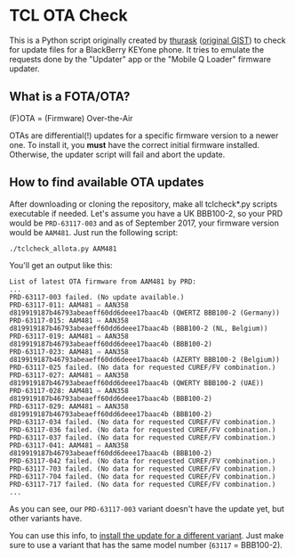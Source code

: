 TCL OTA Check
=============

This is a Python script originally created by [thurask](https://gist.github.com/thurask) ([original
GIST](https://gist.github.com/thurask/f4ace564e6575ef41c4e35d2458ca2d0)) to check for update files
for a BlackBerry KEYone phone. It tries to emulate the requests done by the "Updater" app or the
"Mobile Q Loader" firmware updater.


What is a FOTA/OTA?
-------------------

(F)OTA = (Firmware) Over-the-Air

OTAs are differential(!) updates for a specific firmware version to a newer one. To install it,
you **must** have the correct initial firmware installed. Otherwise, the updater script will fail
and abort the update.


How to find available OTA updates
---------------------------------

After downloading or cloning the repository, make all tclcheck*.py scripts executable if needed.
Let's assume you have a UK BBB100-2, so your PRD would be `PRD-63117-003` and as of September
2017, your firmware version would be `AAM481`. Just run the following script:

    ./tclcheck_allota.py AAM481

You'll get an output like this:

```
List of latest OTA firmware from AAM481 by PRD:
...
PRD-63117-003 failed. (No update available.)
PRD-63117-011: AAM481 ⇨ AAN358 d819919187b46793abeaeff60dd6deee17baac4b (QWERTZ BBB100-2 (Germany))
PRD-63117-015: AAM481 ⇨ AAN358 d819919187b46793abeaeff60dd6deee17baac4b (BBB100-2 (NL, Belgium))
PRD-63117-019: AAM481 ⇨ AAN358 d819919187b46793abeaeff60dd6deee17baac4b (BBB100-2)
PRD-63117-023: AAM481 ⇨ AAN358 d819919187b46793abeaeff60dd6deee17baac4b (AZERTY BBB100-2 (Belgium))
PRD-63117-025 failed. (No data for requested CUREF/FV combination.)
PRD-63117-027: AAM481 ⇨ AAN358 d819919187b46793abeaeff60dd6deee17baac4b (QWERTY BBB100-2 (UAE))
PRD-63117-028: AAM481 ⇨ AAN358 d819919187b46793abeaeff60dd6deee17baac4b (BBB100-2)
PRD-63117-029: AAM481 ⇨ AAN358 d819919187b46793abeaeff60dd6deee17baac4b (BBB100-2)
PRD-63117-034 failed. (No data for requested CUREF/FV combination.)
PRD-63117-036 failed. (No data for requested CUREF/FV combination.)
PRD-63117-037 failed. (No data for requested CUREF/FV combination.)
PRD-63117-041: AAM481 ⇨ AAN358 d819919187b46793abeaeff60dd6deee17baac4b (BBB100-2)
PRD-63117-042 failed. (No data for requested CUREF/FV combination.)
PRD-63117-703 failed. (No data for requested CUREF/FV combination.)
PRD-63117-704 failed. (No data for requested CUREF/FV combination.)
PRD-63117-717 failed. (No data for requested CUREF/FV combination.)
...
```

As you can see, our `PRD-63117-003` variant doesn't have the update yet, but other variants have.

You can use this info, to [install the update for a different variant](http://wiki.mbirth.de/know-how/hardware/blackberry-keyone/bb-keyone-ota-updates-for-different-variants.html).
Just make sure to use a variant that has the same model number (`63117` = BBB100-2).

